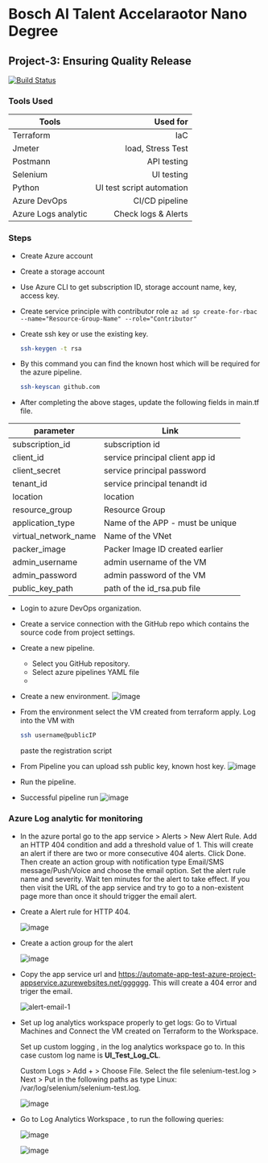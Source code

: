 # Bosch AI Talent Accelaraotor Nano Degree
## Project-3: Ensuring Quality Release

[![Build Status](https://dev.azure.com/BoschDevOpsLearning/Project-3/_apis/build/status/toki0709.Project-3-Udacity?branchName=main)](https://dev.azure.com/BoschDevOpsLearning/Project-3/_build/latest?definitionId=6&branchName=main)

### Tools Used
| Tools 	    |  Used for					|
| ----------	| ------------------------:	|
| Terraform		| IaC						|
| Jmeter		| load, Stress Test			|
| Postmann		| API testing				|
| Selenium		| UI testing				|
| Python		| UI test script automation |
| Azure DevOps  | CI/CD pipeline			|
| Azure Logs analytic | Check logs & Alerts |


### Steps
- Create Azure account
- Create a storage account
- Use Azure CLI to get subscription ID, storage account name, key, access key.
- Create service principle with contributor role
	``` az ad sp create-for-rbac --name="Resource-Group-Name" --role="Contributor"  ```
- Create ssh key or use the existing key. 

	```bash 
	ssh-keygen -t rsa 
	```

- By this command you can find the known host which will be required for the azure pipeline. 
	
	```bash 
	ssh-keyscan github.com 
	```

- After completing the above stages, update the following fields in main.tf file.

| parameter| Link |
| ------ | ------ |
| subscription_id | subscription id |
| client_id | service principal client app id |
| client_secret | service principal password |
| tenant_id | service principal tenandt id |
| location | location |
| resource_group | Resource Group |
| application_type | Name of the APP - must be unique |
| virtual_network_name | Name of the VNet |
| packer_image | Packer Image ID  created earlier |
| admin_username | admin username of the VM |
| admin_password | admin password of the VM |
| public_key_path | path of the id_rsa.pub file |

- Login to azure DevOps organization.
- Create a service connection with the GitHub repo which contains the source code from project settings.
- Create a new pipeline.
	- Select you GitHub repository.
	- Select azure pipelines YAML file
	- 
- Create a new environment.
	![image](https://user-images.githubusercontent.com/61994831/192975135-51112f2a-d24c-4537-a663-486e4e1a29e3.png)
- From the environment select the VM created from terraform apply. Log into the VM with 
	```bash 
	ssh username@publicIP 
	```
	paste the registration script 
- From Pipeline you can upload ssh public key, known host key.
	![image](https://user-images.githubusercontent.com/61994831/192975382-a7983e45-e9e6-4471-acf8-b91db86cc0cb.png)

- Run the pipeline.
- Successful pipeline run 
	![image](https://user-images.githubusercontent.com/61994831/192978442-c4672abf-93fe-4bed-ac28-7fa71e3a7392.png)

### Azure Log analytic for monitoring
- In the azure portal go to the app service > Alerts > New Alert Rule. Add an HTTP 404 condition and add a threshold value of 1. This will create an alert if there are two or more consecutive 404 alerts. Click Done. Then create an action group with notification type Email/SMS message/Push/Voice and choose the email option. Set the alert rule name and severity. Wait ten minutes for the alert to take effect. If you then visit the URL of the app service and try to go to a non-existent page more than once it should trigger the email alert. 

- Create a Alert rule for HTTP 404.

	![image](https://user-images.githubusercontent.com/61994831/192983987-625ef247-f11b-49f5-b768-a5fccf4f7fe8.png)

- Create a action group for the alert

	![image](https://user-images.githubusercontent.com/61994831/192984463-01ba259a-44c2-41f5-821b-738a2ae9d21e.png)

- Copy the app service url and https://automate-app-test-azure-project-appservice.azurewebsites.net/gggggg. This will create a 404 error and triger the email.

	![alert-email-1](https://user-images.githubusercontent.com/61994831/192985188-fc98724c-dbf8-4abc-81bd-8975cf46db4d.jpg)

- Set up log analytics workspace properly to get logs:
	Go to Virtual Machines and Connect the VM created on Terraform to the Workspace.

	Set up custom logging , in the log analytics workspace go to. In this case custom log name is **UI_Test_Log_CL**.
	
	Custom Logs > Add + > Choose File. Select the file selenium-test.log > Next >  Put in the following paths as type Linux: /var/log/selenium/selenium-test.log.  
	
	![image](https://user-images.githubusercontent.com/61994831/192987914-7fb1a346-6104-4212-81e4-e3dcf33ad5eb.png)
	
- Go to Log Analytics Workspace , to run the following queries:

	![image](https://user-images.githubusercontent.com/61994831/192988311-e69f4f5c-5608-4dfa-ab6b-c5e63866d190.png)
	
	![image](https://user-images.githubusercontent.com/61994831/192988777-c080415e-c8ac-4f8d-8c28-ff4694f65802.png)


	

